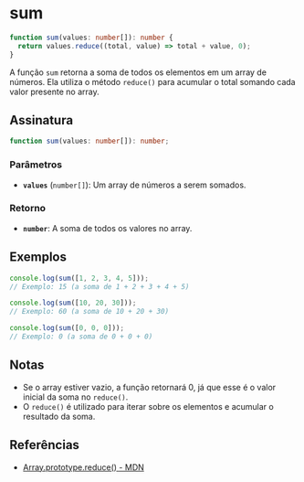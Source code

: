 # sum

```typescript
function sum(values: number[]): number {
  return values.reduce((total, value) => total + value, 0);
}
```

A função `sum` retorna a soma de todos os elementos em um array de números. Ela utiliza o método `reduce()` para acumular o total somando cada valor presente no array.

## Assinatura

```typescript
function sum(values: number[]): number;
```

### Parâmetros

- **`values`** (`number[]`): Um array de números a serem somados.

### Retorno

- **`number`**: A soma de todos os valores no array.

## Exemplos

```typescript
console.log(sum([1, 2, 3, 4, 5])); 
// Exemplo: 15 (a soma de 1 + 2 + 3 + 4 + 5)

console.log(sum([10, 20, 30])); 
// Exemplo: 60 (a soma de 10 + 20 + 30)

console.log(sum([0, 0, 0])); 
// Exemplo: 0 (a soma de 0 + 0 + 0)
```

## Notas

- Se o array estiver vazio, a função retornará 0, já que esse é o valor inicial da soma no `reduce()`.
- O `reduce()` é utilizado para iterar sobre os elementos e acumular o resultado da soma.

## Referências

- [Array.prototype.reduce() - MDN](https://developer.mozilla.org/en-US/docs/Web/JavaScript/Reference/Global_Objects/Array/reduce)